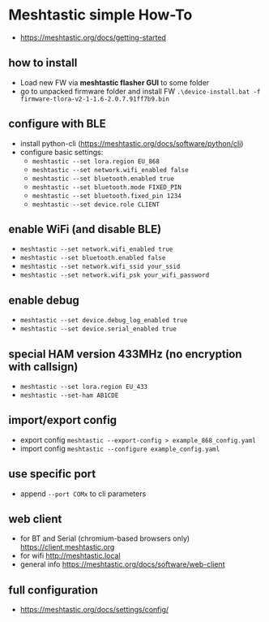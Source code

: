 # Meshtastic simple How-To

- https://meshtastic.org/docs/getting-started

## how to install

- Load new FW via **meshtastic flasher GUI** to some folder
- go to unpacked firmware folder and install FW `.\device-install.bat -f firmware-tlora-v2-1-1.6-2.0.7.91ff7b9.bin`

## configure with BLE

- install python-cli (https://meshtastic.org/docs/software/python/cli)
- configure basic settings:
	- `meshtastic --set lora.region EU_868`
	- `meshtastic --set network.wifi_enabled false`
	- `meshtastic --set bluetooth.enabled true`
	- `meshtastic --set bluetooth.mode FIXED_PIN`
	- `meshtastic --set bluetooth.fixed_pin 1234`
	- `meshtastic --set device.role CLIENT`

## enable WiFi (and disable BLE)

- `meshtastic --set network.wifi_enabled true`
- `meshtastic --set bluetooth.enabled false`
- `meshtastic --set network.wifi_ssid your_ssid`
- `meshtastic --set network.wifi_psk your_wifi_password`

## enable debug

- `meshtastic --set device.debug_log_enabled true`
- `meshtastic --set device.serial_enabled true`

## special HAM version 433MHz (no encryption with callsign)

- `meshtastic --set lora.region EU_433`
- `meshtastic --set-ham AB1CDE`

## import/export config

- export config `meshtastic --export-config > example_868_config.yaml`
- import config `meshtastic --configure example_config.yaml`

## use specific port

- append `--port COMx` to cli parameters

## web client

- for BT and Serial (chromium-based browsers only) https://client.meshtastic.org
- for wifi http://meshtastic.local 
- general info https://meshtastic.org/docs/software/web-client

## full configuration

- https://meshtastic.org/docs/settings/config/
